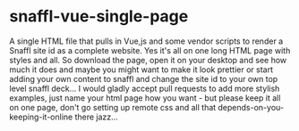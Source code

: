 # snaffl-vue-single-page
A single HTML file that pulls in Vue,js and some vendor scripts to render a Snaffl site id as a complete website. Yes it's all on one long HTML page with styles and all. So download the page, open it on your desktop and see how much it does and maybe you might want to make it look prettier or start adding your own content to snaffl and change the site id to your own top level snaffl deck... I would gladly accept pull requests to add more stylish examples, just name your html page how you want - but please keep it all on one page, don't go setting up remote css and all that depends-on-you-keeping-it-online there jazz...
